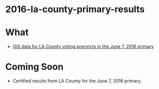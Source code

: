 2016-la-county-primary-results
==============================

What
====

* [GIS data for LA County voting precincts in the June 7, 2016 primary](./2016-primary-precinct-level-gis)

Coming Soon
===========

* Certified results from LA County for the June 7, 2016 primary.
